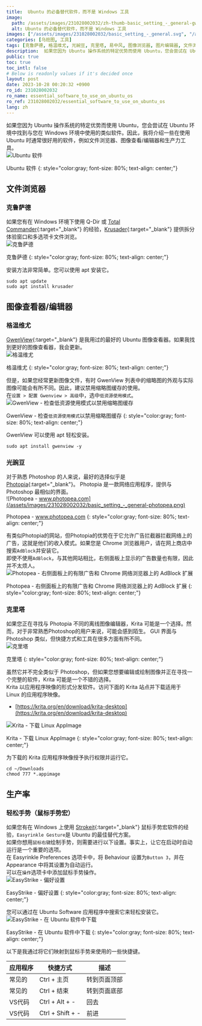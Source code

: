 ```yaml
---
title:  Ubuntu 的必备替代软件，而不是 Windows 工具
image:
  path: /assets/images/231028002032/zh-thumb-basic_setting_-_general-gwenview.png
  alt: Ubuntu 的必备替代软件，而不是 Windows 工具
images: ["/assets/images/231028002032/basic_setting_-_general.svg", "/assets/images/231028002032/basic_setting_-_general-krusader.png", "/assets/images/231028002032/basic_setting_-_general-gwenview.png", "/assets/images/231028002032/basic_setting_-_general-enable-log-resource-usage-mode.png", "/assets/images/231028002032/basic_setting_-_general-photopea.png", "/assets/images/231028002032/basic_setting_-_general-photopea-adblock.png", "/assets/images/231028002032/basic_setting_-_general-krita.png", "/assets/images/231028002032/basic_setting_-_general-krita-downdlaod-appimage.png", "/assets/images/231028002032/basic_setting_-_general-easystroke.png", "/assets/images/231028002032/basic_setting_-_general-easystroke-download.png"]
categories: [乌班图, 工具]
tags: [克鲁萨德, 格温维尤, 光豌豆, 克里塔, 易中风, 图像浏览器, 图片编辑器, 文件浏览器, 鼠标宏, 乌班图, 工具]
description:  如果您因为 Ubuntu 操作系统的特定优势而使用 Ubuntu，您会尝试在 Ubuntu 环境中找到与您在 Windows 环境中使用的类似软​​件。因此，我将介绍一些在使用 Ubuntu 时通常很好用的软件，例如文件浏览器、图像查看/编辑器和生产力工具。
public: true
toc: true
toc_intl: false
# Below is readonly values if it's decided once
layout: post
date: 2023-10-28 00:20:32 +0900
ro_id: 231028002032
ro_name: essential_software_to_use_on_ubuntu_os
ro_ref: 231028002032/essential_software_to_use_on_ubuntu_os
lang: zh
---
```

如果您因为 Ubuntu 操作系统的特定优势而使用 Ubuntu，您会尝试在 Ubuntu 环境中找到与您在 Windows 环境中使用的类似软​​件。因此，我将介绍一些在使用 Ubuntu 时通常很好用的软件，例如文件浏览器、图像查看/编辑器和生产力工具。  
![Ubuntu 软件](/assets/images/231028002032/basic_setting_-_general.svg)  

Ubuntu 软件
{: style="color:gray; font-size: 80%; text-align: center;"}

## **文件浏览器**
### 克鲁萨德
如果您有在 Windows 环境下使用 Q-Dir 或 [Total Commander](https://www.ghisler.com/download.htm){:target="_blank"} 的经验，[Krusader](https://krusader.org){:target="_blank"} 提供拆分体验窗口和多选项卡文件浏览。  
![克鲁萨德](/assets/images/231028002032/basic_setting_-_general-krusader.png)  

克鲁萨德
{: style="color:gray; font-size: 80%; text-align: center;"}

安装方法非常简单。您可以使用 apt 安装它。  

```shell
sudo apt update
sudo apt install krusader
```
## **图像查看器/编辑器**
### 格温维尤
[GwenView](https://github.com/KDE/gwenview){:target="_blank"} 是我用过的最好的 Ubuntu 图像查看器。如果我找到更好的图像查看器，我会更新。  
![格温维尤](/assets/images/231028002032/basic_setting_-_general-gwenview.png)  

格温维尤
{: style="color:gray; font-size: 80%; text-align: center;"}

但是，如果您经常更新图像文件，有时 GwenView 列表中的缩略图的外观与实际图像可能会有所不同。因此，建议禁用缩略图缓存的使用。  
在`设置 > 配置 Gwenview > 高级`中，选中`低资源使用模式`。  
![GwenView - 检查`低资源使用模式`以禁用缩略图缓存](/assets/images/231028002032/basic_setting_-_general-enable-log-resource-usage-mode.png)  

GwenView - 检查`低资源使用模式`以禁用缩略图缓存
{: style="color:gray; font-size: 80%; text-align: center;"}

GwenView 可以使用 apt 轻松安装。  

```shell
sudo apt install gwenview -y
```
### 光豌豆
对于熟悉 Photoshop 的人来说，最好的选择似乎是 [Photopia](https://www.photopea.com){:target="_blank"}。 Photopia 是一款网络应用程序，提供与 Photoshop 最相似的界面。  
![Photopea - www.photopea.com](/assets/images/231028002032/basic_setting_-_general-photopea.png)  

Photopea - www.photopea.com
{: style="color:gray; font-size: 80%; text-align: center;"}

有类似Photopia的网站，但Photopia的优势在于它允许广告拦截器拦截网络上的广告，这就是他们的收入模式。如果您是 Chrome 浏览器用户，请在网上商店中搜索`AdBlock`并安装它。  
即使不使用`AdBlock`，与其他网站相比，右侧面板上显示的广告数量也有限，因此并不太烦人。  
![Photopea - 右侧面板上的有限广告和 Chrome 网络浏览器上的 AdBlock 扩展](/assets/images/231028002032/basic_setting_-_general-photopea-adblock.png)  

Photopea - 右侧面板上的有限广告和 Chrome 网络浏览器上的 AdBlock 扩展
{: style="color:gray; font-size: 80%; text-align: center;"}

### 克里塔
如果您正在寻找与 Photopia 不同的离线图像编辑器，Krita 可能是一个选择。然而，对于非常熟悉Photoshop的用户来说，可能会感到陌生。 GUI 界面与 Photoshop 类似，但快捷方式和工具在很多方面有所不同。  
![克里塔](/assets/images/231028002032/basic_setting_-_general-krita.png)  

克里塔
{: style="color:gray; font-size: 80%; text-align: center;"}

虽然它并不完全类似于 Photoshop，但如果您想要编辑或绘制图像并正在寻找一个完整的软件，Krita 可能是一个不错的选择。  
Krita 以应用程序映像的形式分发软件。访问下面的 Krita 站点并下载适用于 Linux 的应用程序映像。  
- [https://krita.org/en/download/krita-desktop](https://krita.org/en/download/krita-desktop)

![Krita - 下载 Linux AppImage](/assets/images/231028002032/basic_setting_-_general-krita-downdlaod-appimage.png)  

Krita - 下载 Linux AppImage
{: style="color:gray; font-size: 80%; text-align: center;"}

为下载的 Krita 应用程序映像授予执行权限并运行它。  

```shell
cd ~/Downloads
chmod 777 *.appimage
```
## **生产率**
### 轻松手势（鼠标手势宏）
如果您有在 Windows 上使用 [Strokeit](https://www.tcbmi.com/Strokeit){:target="_blank"} 鼠标手势宏软件的经验，`Easyrinkle Gesture`是 Ubuntu 的最佳替代方案。  
如果你想用`鼠标右键`绘制手势，则需要进行以下设置。事实上，让它在启动时自动运行是一个重要的选项。  
在 Easyrinkle Preferences 选项卡中，将 Behaviour 设置为`Button 3`，并在 Appearance 中将其设置为自动运行。  
可以在`操作`选项卡中添加鼠标手势操作。  
![EasyStrike - 偏好设置](/assets/images/231028002032/basic_setting_-_general-easystroke.png)  

EasyStrike - 偏好设置
{: style="color:gray; font-size: 80%; text-align: center;"}

您可以通过在 Ubuntu Software 应用程序中搜索它来轻松安装它。  
![EasyStrike - 在 Ubuntu 软件中下载](/assets/images/231028002032/basic_setting_-_general-easystroke-download.png)  

EasyStrike - 在 Ubuntu 软件中下载
{: style="color:gray; font-size: 80%; text-align: center;"}

以下是我通过将它们映射到鼠标手势来使用的一些快捷键。  

|应用程序|快捷方式|描述|
| ------- | ---------------- | ----------------- |
|常见的|Ctrl + 主页|转到页面顶部|
|常见的|Ctrl + 结束|转到页面底部|
|VS代码|Ctrl + Alt + -|回去|
|VS代码|Ctrl + Shift + -|前进|

